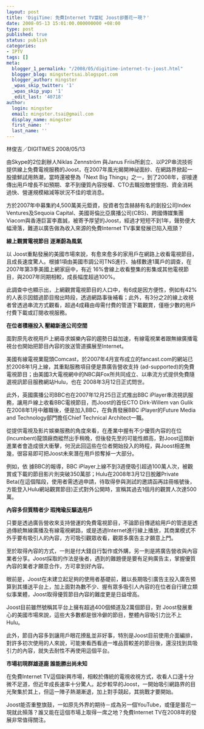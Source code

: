 ```yaml
---
layout: post
title: 'DigiTime: 免費Internet TV當紅 Joost卻曇花一現？'
date: 2008-05-13 15:01:00.000000000 +08:00
type: post
published: true
status: publish
categories:
- IPTV
tags: []
meta:
  blogger_1_permalink: "/2008/05/digitime-internet-tv-joost.html"
  blogger_blog: mingstertsai.blogspot.com
  blogger_author: mingster
  _wpas_skip_twitter: '1'
  _wpas_skip_yup: '1'
  _edit_last: '40718'
author:
  login: mingster
  email: mingster.tsai@gmail.com
  display_name: mingster
  first_name: ''
  last_name: ''
---
```

<p>林俊吉／DIGITIMES 2008/05/13</p>
<p>由Skype的2位創辦人Niklas Zennström 與Janus Friis所創立、以P2P串流技術提供線上免費電視服務的Joost，在2007年風光揭開神祕面紗、在網路界掀起一股搶鮮試用熱潮，當時還被譽為「Next Big Things」之一，到了2008年，卻接連傳出用戶增長不如預期、拿不到優質內容授權、CTO去職投敵營懷抱、資金消耗過快、營運規模縮減等狀況不佳的壞消息。</p>
<p>方於2007年中募集約4,500萬美元鉅資，投資者包含赫赫有名的創投公司Index Ventures及Sequoia Capital、美國哥倫比亞廣播公司(CBS)、跨國傳媒集團Viacom與香港巨富李嘉誠，被寄予厚望的Joost，經過才短短不到1年，聲勢便大幅滑落，難道以廣告做為收入來源的免費Internet TV事業發展已陷入瓶頸？</p>
<p><span style="font-weight:bold;">線上觀賞電視節目  逐漸蔚為風氣</span></p>
<p>以 Joost重點發展的美國市場來說，有愈來愈多的家用戶在網路上收看電視節目，且成長速度驚人。根據1項由美國市調公司TNS進行、抽樣數達1萬戶的調查，在2007年第3季美國上網家庭中，有近 16%會線上收看整集的影集或其他電視節目，與2007年同期相較，成長幅度超過100%。</p>
<p>此調查中也顯示出，上網觀賞電視節目的人口中，有6成是因方便性，例如有42%的人表示因錯過節目撥出時段，透過網路事後補看；此外，有3分之2的線上收視者曾透過串流方式觀看，超過4成藉由毋需付費的管道下載觀賞，僅極少數的用戶付費下載或訂閱收視服務。</p>
<p><span style="font-weight:bold;">在位者積極投入 壓縮新進公司空間</span></p>
<p>面對原先收視用戶上網尋求娛樂內容的趨勢日益加速，有線電視業者跟無線廣播電視台也開始把節目內容的放送管道擴展至Internet。</p>
<p>美國有線電視業龍頭Comcast，於2007年4月宣布成立的fancast.com的網站已於2008年1月上線，其重點服務項目便是靠廣告營收支持 (ad-supported)的免費電視節目；由美國3大電視網中的NBC與Fox所共同成立、以串流方式提供免費隨選視訊節目服務網站Hulu，也在 2008年3月12日正式問世。</p>
<p>此外，英國廣播公司BBC也在2007年12月25日正式推出BBC iPlayer串流視訊服務，讓用戶線上收看BBC電視節目，而Joost的首任CTO Dirk-Willem van Gulik在2008年1月中離職後，便是加入BBC，在負責發展BBC iPlayer的Future Media and Technology部門擔任Chief Technical Architect一職。</p>
<p>從提供電視及影片娛樂服務的角度來看，在產業中握有不少優質內容的在位(Incumbent)龍頭廠商縱然出手稍晚，但後發先至的可能性頗高，對Joost這類新進業者會造成很大衝擊，何況此回這些在位者開始投入的時程，與Joost相差無幾，很容易即可把Joost未來潛在用戶掠奪掉一大部分。</p>
<p>例如，依 據BBC的報導，BBC iPlayer上線不到3週便吸引超過100萬人次，被觀賞或下載的節目影片則突破350萬部；Hulu在2008年3月12日脫離Private Beta(在這個階段，使用者需透過申請，待取得參與測試的邀請函再註冊帳號後，方能登入Hulu網站觀賞節目)正式對外公開時，宣稱其過去1個月的觀賞人次達500萬。</p>
<p><span style="font-weight:bold;">內容多但質精者少 瑕掩瑜反驅退用戶</span></p>
<p>只要是透過廣告營收來支持營運的免費電視節目，不論節目傳遞給用戶的管道是透過傳統無線廣播及有線電視網路，或是透過Internet進行線上播放，其商業模式不外乎要有吸引人的內容，方可吸引觀眾收看，觀眾多廣告主才願意上門。</p>
<p>至於取得內容的方式，一則是付大錢自行製作或外購，另一則是將廣告營收與內容業者分享。Joost採取的作法是後者，遇到的難題便是要有足夠廣告主，掌握優質內容的業者才願意合作，方可拿到好內容。</p>
<p>眼前是，Joost在未建立起足夠的使用者基礎前，難以長期吸引廣告主投入廣告預算到其播送平台上，加上面對為數不少、握有眾多吸引人內容的在位者自行建立類似事業體，Joost取得優質節目內容的難度更是日益增高。</p>
<p>Joost目前雖然號稱其平台上擁有超過400個頻道及2萬個節目，對 Joost發展重心的美國市場來說，這些大多數都是很冷僻的節目，整體內容吸引力比不上Hulu。</p>
<p>此外，節目內容多到讓用戶眼花撩亂並非好事，特別是Joost目前使用介面編排，對許多初次使用的人來說，可能東看西看過一堆品質較差的節目後，還沒找到具吸引力的內容，就失去耐性不再使用這個平台。</p>
<p><span style="font-weight:bold;">市場初現群雄逐鹿 誰能勝出尚未知</span></p>
<p>在免費Internet TV這個新興市場，相較於傳統的電視收視方式，收看人口還十分微不足道，但近年成長速率十分驚人。起步較早的Joost，一開始吸引網路界的目光聚集於其上，但這一陣子熱潮漸退，加上對手競起，其挑戰才要開始。</p>
<p>Joost能否重整旗鼓，一如原先外界的期待－成為另一個YouTube，或僅是曇花一現就此殞落？誰又能在這個市場上取得一席之地？免費Internet TV在2008年的發展非常值得關注。</p>
